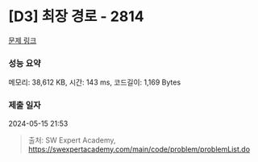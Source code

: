 # [D3] 최장 경로 - 2814 

[문제 링크](https://swexpertacademy.com/main/code/problem/problemDetail.do?contestProbId=AV7GOPPaAeMDFAXB) 

### 성능 요약

메모리: 38,612 KB, 시간: 143 ms, 코드길이: 1,169 Bytes

### 제출 일자

2024-05-15 21:53



> 출처: SW Expert Academy, https://swexpertacademy.com/main/code/problem/problemList.do